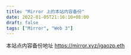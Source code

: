 ```yaml
---
title: "Mirror 上的本站内容备份"
date: 2022-01-05T21:16:10+08:00
draft: false
tags: ["Mirror", "Web 3"]
---
```


本站点内容备份地址 https://mirror.xyz/igaozp.eth
